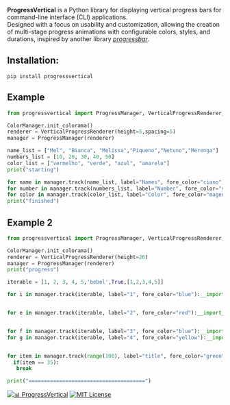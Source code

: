 **ProgressVertical** is a Python library for displaying vertical progress bars for command-line interface (CLI) applications.  
Designed with a focus on usability and customization, allowing the creation of multi-stage progress animations with configurable colors, styles, and durations, inspired by another library [_progressbar_](https://pypi.org/project/progressbar/).



## Installation:

```pip
pip install progressvertical

```

## Example 

```python
from progressvertical import ProgressManager, VerticalProgressRenderer, ColorManager

ColorManager.init_colorama()
renderer = VerticalProgressRenderer(height=5,spacing=5)
manager = ProgressManager(renderer)

name_list = ["Mel", "Bianca", "Melissa","Piqueno","Netuno","Merenga"]
numbers_list = [10, 20, 30, 40, 50]
color_list = ["vermelho", "verde", "azul", "amarelo"]
print("starting")

for name in manager.track(name_list, label="Names", fore_color="ciano"): __import__('time').sleep(0.4)
for number in manager.track(numbers_list, label="Number", fore_color="verde"): __import__('time').sleep(0.3)
for color in manager.track(color_list, label="Color", fore_color="magenta"): __import__('time').sleep(0.2)
print("finished")

```


## Example 2
```python
from progressvertical import ProgressManager, VerticalProgressRenderer, ColorManager

ColorManager.init_colorama()
renderer = VerticalProgressRenderer(height=26)
manager = ProgressManager(renderer)
print("progress")

iterable = [1, 2, 3, 4, 5,'bebel',True,[1,2,3,4,5]]

for i in manager.track(iterable, label="1", fore_color="blue"):__import__('time').sleep(0.6)


for e in manager.track(iterable, label="2", fore_color="red"):__import__('time').sleep(0.4)


for f in manager.track(iterable, label="3", fore_color="blue"):__import__('time').sleep(0.5)
for g in manager.track(iterable, label="4", fore_color="yellow"):__import__('time').sleep(0.9)


for item in manager.track(range(100), label="title", fore_color="green"):
  if(item == 35):
   break

print("======================================")
```



[![📊 ProgressVertical](https://img.shields.io/badge/📊%20ProgressVertical-%200.2.0-0073B7?style=for-the-badge)](https://pypi.org/project/progressvertical/)
[![MIT License](https://img.shields.io/badge/License-MIT-blue.svg?style=for-the-badge)](https://opensource.org/licenses/MIT)
